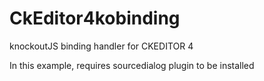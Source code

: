 CkEditor4kobinding
==================

knockoutJS binding handler for CKEDITOR 4

<p>In this example, requires sourcedialog plugin to be installed</p>
